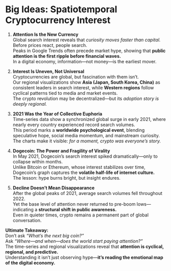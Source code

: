 # **Big Ideas: Spatiotemporal Cryptocurrency Interest**

1. **Attention Is the New Currency**  
   Global search interest reveals that *curiosity moves faster than capital.* Before prices react, people search.  
   Peaks in Google Trends often precede market hype, showing that **public attention is the first ripple before financial waves.**  
   In a digital economy, information—not money—is the earliest mover.

2. **Interest Is Uneven, Not Universal**  
   Cryptocurrencies are global, but fascination with them isn’t.  
   Our regional visualizations show **Asia (Japan, South Korea, China)** as consistent leaders in search interest, while **Western regions** follow cyclical patterns tied to media and market events.  
   The crypto revolution may be decentralized—but its *adoption story is deeply regional.*

3. **2021 Was the Year of Collective Euphoria**  
   Time-series data show a synchronized global surge in early 2021, where nearly every country experienced record search volumes.  
   This period marks a **worldwide psychological event**, blending speculative hope, social media momentum, and mainstream curiosity.  
   The charts make it visible: *for a moment, crypto was everyone’s story.*

4. **Dogecoin: The Power and Fragility of Virality**  
   In May 2021, Dogecoin’s search interest spiked dramatically—only to collapse within months.  
   Unlike Bitcoin or Ethereum, whose interest stabilizes over time, Dogecoin’s graph captures the **volatile half-life of internet culture.**  
   The lesson: hype burns bright, but insight endures.

5. **Decline Doesn’t Mean Disappearance**  
   After the global peaks of 2021, average search volumes fell throughout 2022.  
   Yet the base level of attention never returned to pre-boom lows—indicating a **structural shift in public awareness.**  
   Even in quieter times, crypto remains a permanent part of global conversation.

**Ultimate Takeaway:**  
Don’t ask *“What’s the next big coin?”*  
Ask *“Where—and when—does the world start paying attention?”*  
The time-series and regional visualizations reveal that **attention is cyclical, regional, and predictive.**  
Understanding it isn’t just observing hype—**it’s reading the emotional map of the digital economy.**
